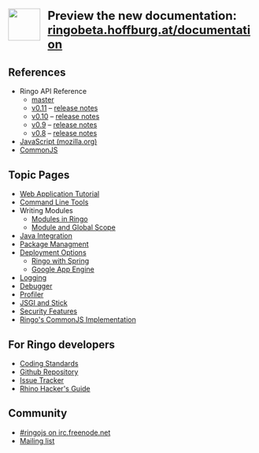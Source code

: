 <div style="font-size: 1.5rem; margin: 20px 0 30px 0;">
<img src="http://ringobeta.hoffburg.at/static/ringo-mascot.svg" alt="" title="" style="float: left; display: block; margin-right: 15px;" width="65">
<strong>Preview the new documentation:<br><a href="http://ringobeta.hoffburg.at/documentation/" rel="nofollow">ringobeta.hoffburg.at/documentation</a></strong>
</div>

<p style="display:none">
Activate this search box once duckduckgo.com has indexed the new site
<iframe src="http://duckduckgo.com/search.html?site=ringojs.org&prefill=Search RingoJs.org" style="overflow:hidden;margin:0;padding:0;width:408px;height:40px;" frameborder="0"></iframe>
</p>

## References

  * Ringo API Reference
    * [master](/api/master/index.html)
    * [v0.11](/api/v0.11/index.html) &ndash; [release notes](release_0_11)
    * [v0.10](/api/v0.10/index.html) &ndash; [release notes](release_0_10)
    * [v0.9](/api/v0.9/index.html) &ndash; [release notes](release_0_9)
    * [v0.8](/api/v0.8/index.html) &ndash; [release notes](release_0_8)
  * [JavaScript (mozilla.org)](https://developer.mozilla.org/en/JavaScript/Reference)
  * [CommonJS](http://wiki.commonjs.org/wiki/CommonJS)

## Topic Pages
  * [Web Application Tutorial](tutorial/)
  * [Command Line Tools](documentation/commandline_tools)
  * Writing Modules
    * [Modules in Ringo](documentation/modules)
    * [Module and Global Scope](documentation/module_and_global_scope)
  * [Java Integration](documentation/java_integration)
  * [Package Managment](documentation/packages)
  * [Deployment Options](documentation/deployment)
     * [Ringo with Spring](documentation/ringo_with_spring)
     * [Google App Engine](documentation/google_appengine)
  * [Logging](documentation/logging)
  * [Debugger](documentation/debugger)
  * [Profiler](documentation/profiler)
  * [JSGI and Stick](documentation/jsgi_and_stick)
  * [Security Features](documentation/security_features)
  * [Ringo's CommonJS Implementation](documentation/commonjs_implementation)

## For Ringo developers

  * [Coding Standards](documentation/coding_standards)
  * [Github Repository](http://github.com/ringo/ringojs)
  * [Issue Tracker](http://github.com/ringo/ringojs/issues)
  * [Rhino Hacker's Guide](documentation/rhino_hacker_guide)

## Community

  * [#ringojs on irc.freenode.net](http://ringojs.com/bot/join)
  * [Mailing list](http://groups.google.com/group/ringojs)
